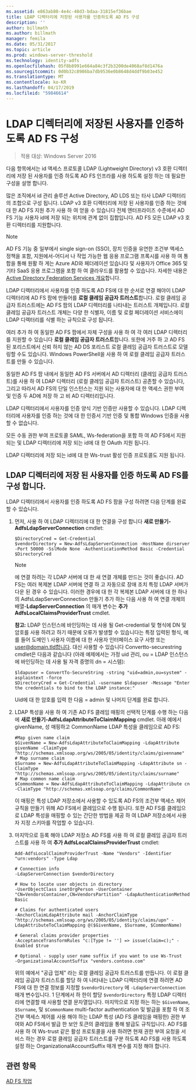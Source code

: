 ```yaml
---
ms.assetid: e863ab80-4e4c-48d3-bdaa-31815ef36bae
title: LDAP 디렉터리에 저장된 사용자를 인증하도록 AD FS 구성
description: ''
author: billmath
ms.author: billmath
manager: femila
ms.date: 05/31/2017
ms.topic: article
ms.prod: windows-server-threshold
ms.technology: identity-adfs
ms.openlocfilehash: 05f8b8991e664a84c3f2b3200de4068af8d1476a
ms.sourcegitcommit: 0d0b32c8986ba7db9536e0b8648d4ddf9b03e452
ms.translationtype: MT
ms.contentlocale: ko-KR
ms.lasthandoff: 04/17/2019
ms.locfileid: "59846614"
---
```

# <a name="configure-ad-fs-to-authenticate-users-stored-in-ldap-directories"></a>LDAP 디렉터리에 저장된 사용자를 인증하도록 AD FS 구성

>적용 대상: Windows Server 2016

다음 항목에서는 id 액세스 프로토콜 LDAP (Lightweight Directory) v3 호환 디렉터리에 저장 된 사용자를 인증 하도록 AD FS 인프라를 사용 하도록 설정 하는 데 필요한 구성을 설명 합니다.

많은 조직에서 id 관리 솔루션 Active Directory, AD LDS 또는 타사 LDAP 디렉터리의 조합으로 구성 됩니다. LDAP v3 호환 디렉터리에 저장 된 사용자를 인증 하는 것에 대 한 AD FS 지원 추가 사용 하 여 얻을 수 있습니다 전체 엔터프라이즈 수준에서 AD FS 기능 사용자 id에 저장 되는 위치에 관계 없이 집합입니다. AD FS 모든 LDAP v3 호환 디렉터리를 지원합니다.

> [!NOTE]
> AD FS 기능 중 일부에서 single sign-on (SSO), 장치 인증을 유연한 조건부 액세스 정책을 포함, 지원에서-어디서 나 작업 가능한 웹 응용 프로그램 프록시를 사용 하 여 통합을 통해 원활 하 게는 Azure AD와 페더레이션 있습니다 및 사용자가 Office 365 및 기타 SaaS 응용 프로그램을 포함 하 여 클라우드를 활용할 수 있습니다.  자세한 내용은 [Active Directory Federation Services 개요](../../ad-fs/AD-FS-2016-Overview.md)합니다.

LDAP 디렉터리에서 사용자를 인증 하도록 AD FS에 대 한 순서로 연결 해야이 LDAP 디렉터리에 AD FS 팜에 만들어를 **로컬 클레임 공급자 트러스트**합니다.  로컬 클레임 공급자 트러스트에는 AD FS 팜의 LDAP 디렉터리를 나타내는 트러스트 개체입니다. 로컬 클레임 공급자 트러스트 개체는 다양 한 식별자, 이름 및 로컬 페더레이션 서비스에이 LDAP 디렉터리를 식별 하는 규칙으로 구성 됩니다.

여러 추가 하 여 동일한 AD FS 팜에서 자체 구성을 사용 하 여 각 여러 LDAP 디렉터리를 지원할 수 있습니다 **로컬 클레임 공급자 트러스트**합니다. 또한에 거주 하 고 AD FS 된 포리스트에서 신뢰 하지 않는 AD DS 포리스트 로컬 클레임 공급자 트러스트로 모델링할 수도 있습니다. Windows PowerShell을 사용 하 여 로컬 클레임 공급자 트러스트를 만들 수 있습니다.

동일한 AD FS 팜 내에서 동일한 AD FS 서버에서 AD 디렉터리 (클레임 공급자 트러스트)를 사용 하 여 LDAP 디렉터리 (로컬 클레임 공급자 트러스트) 공존할 수 있습니다, 그리고 따라서 AD FS의 단일 인스턴스는 지원 되는 사용자에 대 한 액세스 권한 부여 및 인증 두 AD에 저장 하 고 비 AD 디렉터리입니다.

LDAP 디렉터리에서 사용자를 인증 양식 기반 인증만 사용할 수 있습니다. LDAP 디렉터리에 사용자를 인증 하는 것에 대 한 인증서 기반 인증 및 통합 Windows 인증을 사용할 수 없습니다.

모든 수동 권한 부여 프로토콜 SAML, Ws-federation을 포함 하 여 AD FS에서 지원 되는 및 LDAP 디렉터리에 저장 되는 id에 대 한 OAuth 지원 됩니다.

LDAP 디렉터리에 저장 되는 id에 대 한 Ws-trust 활성 인증 프로토콜도 지원 됩니다.

## <a name="configure-ad-fs-to-authenticate-users-stored-in-an-ldap-directory"></a>LDAP 디렉터리에 저장 된 사용자를 인증 하도록 AD FS를 구성 합니다.
LDAP 디렉터리에서 사용자를 인증 하도록 AD FS 팜을 구성 하려면 다음 단계를 완료할 수 있습니다.

1.  먼저, 사용 하 여 LDAP 디렉터리에 대 한 연결을 구성 합니다 **새로 만들기-AdfsLdapServerConnection** cmdlet:

    ```
    $DirectoryCred = Get-Credential
    $vendorDirectory = New-AdfsLdapServerConnection -HostName dirserver -Port 50000 -SslMode None -AuthenticationMethod Basic -Credential $DirectoryCred
    ```

    > [!NOTE]
    > 에 연결 하려는 각 LDAP 서버에 대 한 새 연결 개체를 만드는 것이 좋습니다. AD FS는 여러 복제본 LDAP 서버에 연결 하 고 자동으로 장애 조치 특정 LDAP 서버가 다운 된 경우 수 있습니다. 이러한 경우에 대 한 각 복제본 LDAP 서버에 대 한 하나의 AdfsLdapServerConnection 만들기 추가 하는 다음 사용 하 여 연결 개체의 배열-**LdapServerConnection** 의 매개 변수는  **추가 AdfsLocalClaimsProviderTrust** cmdlet.

    **참고:** LDAP 인스턴스에 바인딩하는 데 사용 될 Get-credential 및 형식에 DN 및 암호를 사용 하려고 하기 때문에 오류가 발생할 수 있습니다는 특정 입력된 형식, 예를 들어 도메인 \ 사용자 이름에 대 한 사용자 인터페이스 요구 사항 또는 user@domain.tld합니다. 대신 사용할 수 있습니다 Convertto-securestring cmdlet은 다음과 같습니다 (아래 예제에서는 가정 uid 관리, ou = LDAP 인스턴스에 바인딩하는 데 사용 될 자격 증명의 dn = 시스템):

    ```
    $ldapuser = ConvertTo-SecureString -string "uid=admin,ou=system" -asplaintext -force
    $DirectoryCred = Get-Credential -username $ldapuser -Message "Enter the credentials to bind to the LDAP instance:"
    ```

    Uid에 대 한 암호를 입력 한 다음 = admin 및 나머지 단계를 완료 합니다.

2.  LDAP 특성을 사용 하 여 기존 AD FS 클레임 매핑의 선택적 단계를 수행 하는 다음에 **새로 만들기-AdfsLdapAttributeToClaimMapping** cmdlet. 아래 예에서 givenName, 성 매핑하고 CommonName LDAP 특성을 클레임으로 AD FS:

    ```
    #Map given name claim
    $GivenName = New-AdfsLdapAttributeToClaimMapping -LdapAttribute givenName -ClaimType "http://schemas.xmlsoap.org/ws/2005/05/identity/claims/givenname"
    # Map surname claim
    $Surname = New-AdfsLdapAttributeToClaimMapping -LdapAttribute sn -ClaimType "http://schemas.xmlsoap.org/ws/2005/05/identity/claims/surname"
    # Map common name claim
    $CommonName = New-AdfsLdapAttributeToClaimMapping -LdapAttribute cn -ClaimType "http://schemas.xmlsoap.org/claims/CommonName"
    ```

    이 매핑은 특성 LDAP 저장소에서 사용할 수 있도록 AD FS의 조건부 액세스 제어 규칙을 만들기 위해 AD FS에서 클레임으로 수행 됩니다. 또한 AD FS를 클레임으로 LDAP 특성을 매핑할 수 있는 간단한 방법을 제공 하 여 LDAP 저장소에서 사용자 지정 스키마를 작업할 수 있습니다.

3.  마지막으로 등록 해야 LDAP 저장소 AD FS를 사용 하 여 로컬 클레임 공급자 트러스트를 사용 하 여 **추가 AdfsLocalClaimsProviderTrust** cmdlet:

    ```
    Add-AdfsLocalClaimsProviderTrust -Name "Vendors" -Identifier "urn:vendors" -Type Ldap

    # Connection info
    -LdapServerConnection $vendorDirectory 

    # How to locate user objects in directory
    -UserObjectClass inetOrgPerson -UserContainer "CN=VendorsContainer,CN=VendorsPartition" -LdapAuthenticationMethod Basic 

    # Claims for authenticated users
    -AnchorClaimLdapAttribute mail -AnchorClaimType "http://schemas.xmlsoap.org/ws/2005/05/identity/claims/upn" -LdapAttributeToClaimMapping @($GivenName, $Surname, $CommonName) 

    # General claims provider properties
    -AcceptanceTransformRules "c:[Type != ''] => issue(claim=c);" -Enabled $true 

    # Optional - supply user name suffix if you want to use Ws-Trust
    -OrganizationalAccountSuffix "vendors.contoso.com"

    ```

    위의 예에서 "공급 업체" 라는 로컬 클레임 공급자 트러스트를 만듭니다. 이 로컬 클레임 공급자 트러스트를 할당 하 여 나타내는 LDAP 디렉터리에 연결 하려면 AD FS에 대 한 연결 정보를 지정할 `$vendorDirectory` 에 `-LdapServerConnection` 매개 변수입니다. 1 단계에서 하 한이 할당 `$vendorDirectory` 특정 LDAP 디렉터리에 연결할 때 사용할 연결 문자열입니다. 마지막으로 지정 하는 하는 `$GivenName`, `$Surname`, 및 `$CommonName` multi-factor authentication 및 발급을 포함 하 여 조건부 액세스 제어를 사용 해야 하는 LDAP 특성 (AD FS 클레임을 매핑한) 권한 부여와 AD FS에서 발급 한 보안 토큰의 클레임을 통해 발급도 규칙입니다. AD FS를 사용 하 여 Ws-trust 같은 활성 프로토콜을 사용 하려면 현재 권한 부여 요청을 서비스 하는 경우 로컬 클레임 공급자 트러스트를 구분 하도록 AD FS를 사용 하도록 설정 하는 OrganizationalAccountSuffix 매개 변수를 지정 해야 합니다.

## <a name="see-also"></a>관련 항목
[AD FS 작업](../../ad-fs/AD-FS-2016-Operations.md)


